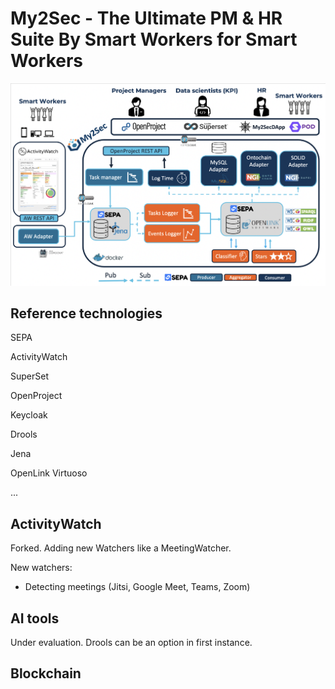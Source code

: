 # My2Sec - The Ultimate PM & HR Suite By Smart Workers for Smart Workers

![Architecture](https://github.com/vaimee/my2sec/blob/main/img/architecture.png?raw=true)

## Reference technologies

SEPA

ActivityWatch

SuperSet

OpenProject

Keycloak

Drools

Jena

OpenLink Virtuoso

...

## ActivityWatch

Forked. Adding new Watchers like a MeetingWatcher.

New watchers:
- Detecting meetings (Jitsi, Google Meet, Teams, Zoom)

## AI tools

Under evaluation. Drools can be an option in first instance.

## Blockchain




